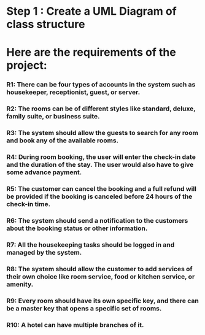 
# Step 1 : Create a UML Diagram of class structure 

# Here are the requirements of the project:


### R1: There can be four types of accounts in the system such as housekeeper, receptionist, guest, or server.

### R2: The rooms can be of different styles like standard, deluxe, family suite, or business suite.


### R3: The system should allow the guests to search for any room and book any of the available rooms.

### R4: During room booking, the user will enter the check-in date and the duration of the stay. The user would also have to give some advance payment.

### R5: The customer can cancel the booking and a full refund will be provided if the booking is canceled before 24 hours of the check-in time.

### R6: The system should send a notification to the customers about the booking status or other information.

### R7: All the housekeeping tasks should be logged in and managed by the system.

### R8: The system should allow the customer to add services of their own choice like room service, food or kitchen service, or amenity.

### R9: Every room should have its own specific key, and there can be a master key that opens a specific set of rooms.

### R10: A hotel can have multiple branches of it.